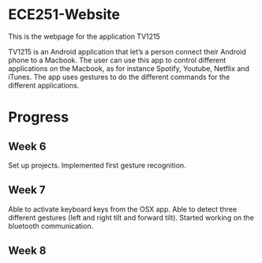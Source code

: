 # ECE251-Website

This is the webpage for the application TV1215

TV1215 is an Android application that let’s a person connect their Android phone to a Macbook. The user can use this app to control different applications on the Macbook, as for instance Spotify, Youtube, Netflix and iTunes. The app uses gestures to do the different commands for the different applications.

# Progress

## Week 6

Set up projects. Implemented first gesture recognition. 

## Week 7

Able to activate keyboard keys from the OSX app. Able to detect three different gestures (left and right tilt and forward tilt). Started working on the bluetooth communication. 

## Week 8
